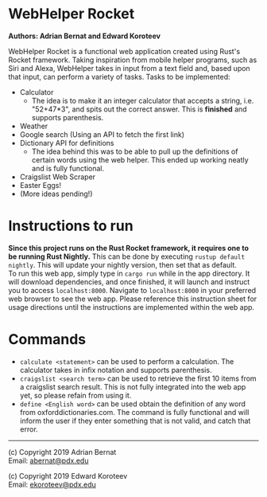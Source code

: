 # WebHelper Rocket
**Authors: Adrian Bernat and Edward Koroteev** <br>

WebHelper Rocket is a functional web application created using Rust's Rocket framework.
Taking inspiration from mobile helper programs, such as Siri and Alexa, WebHelper takes
in input from a text field and, based upon that input, can perform a variety of tasks.
Tasks to be implemented:
* Calculator
  * The idea is to make it an integer calculator that accepts a string, i.e. "52+47*3",
    and spits out the correct answer. This is **finished** and supports parenthesis.
* Weather
* Google search (Using an API to fetch the first link)
* Dictionary API for definitions
  * The idea behind this was to be able to pull up the definitions of certain words using the web helper.
    This ended up working neatly and is fully functional.
* Craigslist Web Scraper
* Easter Eggs!
* (More ideas pending!)

# Instructions to run
**Since this project runs on the Rust Rocket framework, it requires one to be running Rust Nightly.** This can be done by executing `rustup default nightly`. This will update your nightly version, then set that as default.  
To run this web app, simply type in `cargo run` while in the app directory. It will download dependencies, and once finished, it will launch and instruct you to access `localhost:8000`. Navigate to `localhost:8000` in your preferred web browser to see the web app. Please reference this instruction sheet for usage directions until the instructions are implemented within the web app.
# Commands
* `calculate <statement>` can be used to perform a calculation. The calculator takes in infix notation and supports parenthesis.
* `craigslist <search term>` can be used to retrieve the first 10 items from a craigslist search result. This is not fully integrated into the web app yet, so please refain from using it.
* `define <English word>` can be used obtain the definition of any word from oxforddictionaries.com. The command is fully functional and will inform the user if they enter something that is not valid, and catch that error.
___
(c) Copyright 2019 Adrian Bernat<br>
Email: abernat@pdx.edu

(c) Copyright 2019 Edward Koroteev<br>
Email: ekoroteev@pdx.edu
